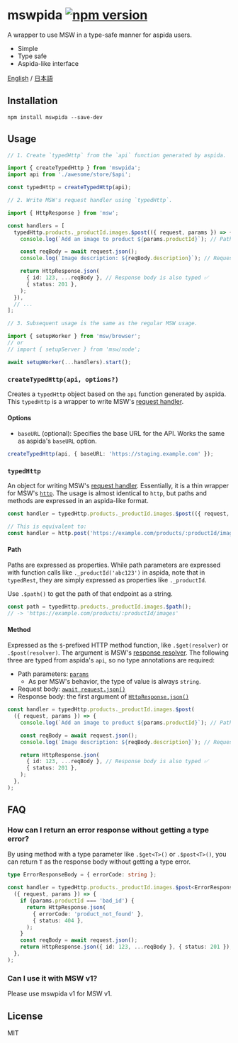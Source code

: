 # mswpida [![npm version](https://img.shields.io/npm/v/mswpida.svg)](https://www.npmjs.com/package/mswpida)

A wrapper to use MSW in a type-safe manner for aspida users.

- Simple
- Type safe
- Aspida-like interface

[English](./README.md) / [日本語](./README.ja.md)

## Installation

```console
npm install mswpida --save-dev
```

## Usage

```ts
// 1. Create `typedHttp` from the `api` function generated by aspida.

import { createTypedHttp } from 'mswpida';
import api from './awesome/store/$api';

const typedHttp = createTypedHttp(api);

// 2. Write MSW's request handler using `typedHttp`.

import { HttpResponse } from 'msw';

const handlers = [
  typedHttp.products._productId.images.$post(({ request, params }) => {
    console.log(`Add an image to product ${params.productId}`); // Path parameter is typed ✅

    const reqBody = await request.json();
    console.log(`Image description: ${reqBody.description}`); // Request body is typed ✅

    return HttpResponse.json(
      { id: 123, ...reqBody }, // Response body is also typed ✅
      { status: 201 },
    );
  }),
  // ...
];

// 3. Subsequent usage is the same as the regular MSW usage.

import { setupWorker } from 'msw/browser';
// or
// import { setupServer } from 'msw/node';

await setupWorker(...handlers).start();
```

### `createTypedHttp(api, options?)`

Creates a `typedHttp` object based on the `api` function generated by aspida. This `typedHttp` is a wrapper to write MSW's [request handler](https://mswjs.io/docs/concepts/request-handler).

#### Options

- `baseURL` (optional): Specifies the base URL for the API. Works the same as aspida's `baseURL` option.

```ts
createTypedHttp(api, { baseURL: 'https://staging.example.com' });
```

### `typedHttp`

An object for writing MSW's [request handler](https://mswjs.io/docs/concepts/request-handler). Essentially, it is a thin wrapper for MSW's [`http`](https://mswjs.io/docs/api/http). The usage is almost identical to `http`, but paths and methods are expressed in an aspida-like format.

```ts
const handler = typedHttp.products._productId.images.$post(({ request, params }) => ...);

// This is equivalent to:
const handler = http.post('https://example.com/products/:productId/images', ({ request, params }) => ...);
```

#### Path

Paths are expressed as properties. While path parameters are expressed with function calls like `._productId('abc123')` in aspida, note that in `typedRest`, they are simply expressed as properties like `._productId`.

Use `.$path()` to get the path of that endpoint as a string.

```ts
const path = typedHttp.products._productId.images.$path();
// -> 'https://example.com/products/:productId/images'
```

#### Method

Expressed as the `$`-prefixed HTTP method function, like `.$get(resolver)` or `.$post(resolver)`. The argument is MSW's [response resolver](https://mswjs.io/docs/concepts/response-resolver). The following three are typed from aspida's `api`, so no type annotations are required:

- Path parameters: [`params`](https://mswjs.io/docs/network-behavior/rest#reading-path-parameters)
  - As per MSW's behavior, the type of value is always `string`.
- Request body: [`await request.json()`](https://mswjs.io/docs/network-behavior/rest#reading-request-body)
- Response body: the first argument of [`HttpResponse.json()`](https://mswjs.io/docs/api/http-response#httpresponsejsonbody-init)

```ts
const handler = typedHttp.products._productId.images.$post(
  ({ request, params }) => {
    console.log(`Add an image to product ${params.productId}`); // Path parameter is typed ✅

    const reqBody = await request.json();
    console.log(`Image description: ${reqBody.description}`); // Request body is typed ✅

    return HttpResponse.json(
      { id: 123, ...reqBody }, // Response body is also typed ✅
      { status: 201 },
    );
  },
);
```

## FAQ

### How can I return an error response without getting a type error?

By using method with a type parameter like `.$get<T>()` or `.$post<T>()`, you can return `T` as the response body without getting a type error.

```ts
type ErrorResponseBody = { errorCode: string };

const handler = typedHttp.products._productId.images.$post<ErrorResponseBody>(
  ({ request, params }) => {
    if (params.productId === 'bad_id') {
      return HttpResponse.json(
        { errorCode: 'product_not_found' },
        { status: 404 },
      );
    }
    const reqBody = await request.json();
    return HttpResponse.json({ id: 123, ...reqBody }, { status: 201 });
  },
);
```

### Can I use it with MSW v1?

Please use mswpida v1 for MSW v1.

## License

MIT
